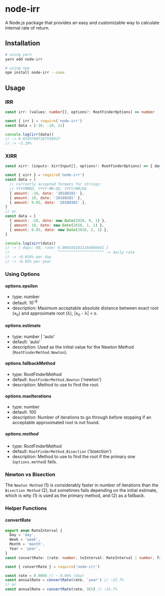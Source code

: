 # node-irr

A Node.js package that provides an easy and customizable way to calculate internal rate of return.

## Installation

```bash
# using yarn
yarn add node-irr

# using npm
npm install node-irr --save
```

## Usage

### IRR

```typescript
const irr: (values: number[], options?: RootFinderOptions) => number
```

```javascript
const { irr } = require('node-irr')
const data = [-10, -10, 21]

console.log(irr(data))
// -> 0.03297097167558927
// -> ~3.29%
```

### XIRR

```typescript
const xirr: (inputs: XirrInput[], options?: RootFinderOptions) => { days: number, rate: number }
```

```javascript
const { xirr } = require('node-irr')
const data = [
  // currently accepted formats for strings:
  // YYYYMMDD, YYYY-MM-DD, YYYY/MM/DD
  { amount: -10, date: '20180101' },
  { amount: 10, date: '20180201' },
  { amount: 0.05, date: '20180301' },
]
// or
const data = [
  { amount: -10, date: new Date(2018, 0, 1) },
  { amount: 10, date: new Date(2018, 1, 1) },
  { amount: 0.05, date: new Date(2018, 2, 1) },
]

console.log(xirr(data))
// -> { days: 60, rate: 0.0001601831164046441 }
//                      ^^^^^^^^^^^^^^^^^^^^^ -> daily rate
// -> ~0.016% per day
// -> ~6.02% per year
```

### Using Options

#### options.epsilon

- type: number
- default: 10<sup>-8</sub>
- description: Maximum acceptable absolute distance between exact root (x<sub>0</sub>) and approximate root (&lambda;), |x<sub>0</sub> - &lambda;| < &epsilon;.


#### options.estimate

- type: number | 'auto'
- default: 'auto'
- description: Used as the initial value for the Newton Method (`RootFinderMethod.Newton`).

#### options.fallbackMethod

- type: RootFinderMethod
- default: `RootFinderMethod.Newton` ('newton')
- description: Method to use to find the root.

#### options.maxIterations

- type: number
- default: 100
- description: Number of iterations to go through before stopping if an acceptable approximated root is not found.

##### options.method

- type: RootFinderMethod
- default: `RootFinderMethod.Bisection` ('bisection')
- description: Method to use to find the root if the primary one (`options.method`) fails.

### Newton vs Bisection

The `Newton Method` (1) is considerably faster in number of iterations than the `Bisection Method` (2), but sometimes fails depending on the initial estimate, which is why (1) is used as the primary method, and (2) as a fallback.

### Helper Functions

#### convertRate

```typescript
export enum RateInterval {
  Day = 'day',
  Week = 'week',
  Month = 'month',
  Year = 'year',
}
const convertRate: (rate: number, toInterval: RateInterval | number, fromInterval: RateInterval | number = RateInterval.Day) => number
```

```javascript
const { convertRate } = require('node-irr')

const rate = 0.0004 // ~ 0.04% (day)
const annualRate = convertRate(rate, 'year') // ~15.7%
// or
const annualRate = convertRate(rate, 365) // ~15.7%
```

